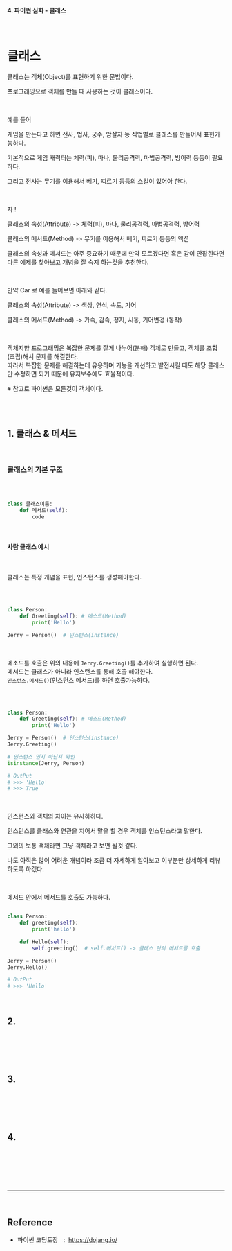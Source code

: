 <br>

#### 4. 파이썬 심화 - 클래스

<br>

# 클래스

클래스는 객체(Object)를 표현하기 위한 문법이다.<br>
     
프로그래밍으로 객체를 만들 때 사용하는 것이 클래스이다. 

<br>


예를 들어<br>

게임을 만든다고 하면 전사, 법사, 궁수, 암살자 등 직업별로 클래스를 만들어서 표현가능하다.

기본적으로 게임 캐릭터는 체력(피), 마나, 물리공격력, 마법공격력, 방어력 등등이 필요하다.<br>

그리고 전사는 무기를 이용해서 베기, 찌르기 등등의 스킬이 있어야 한다. 

<br>

자 ! <br>

클래스의 속성(Attribute) -> 체력(피), 마나, 물리공격력, 마법공격력, 방어력 <br>

클래스의 메서드(Method)  -> 무기를 이용해서 베기, 찌르기 등등의 액션 <br>

클래스의 속성과 메서드는 아주 중요하기 때문에 만약 모르겠다면 혹은 감이 안잡힌다면 다른 예제를 찾아보고 개념을 잘 숙지 하는것을 추천한다. 

<br>

만약 Car 로 예를 들어보면 아래와 같다.

클래스의 속성(Attribute)   -> 색상, 연식, 속도, 기어 <br>

클래스의 메서드(Method)  -> 가속, 감속, 정지, 시동, 기어변경 (동작)<br>



<br>

객체지향 프로그래밍은 복잡한 문제를 잘게 나누어(분해) 객체로 만들고, 객체를 조합(조립)해서 문제를 해결한다. <br>
따라서 복잡한 문제를 해결하는데 유용하며 기능을 개선하고 발전시킬 때도 해당 클래스만 수정하면 되기 때문에 유지보수에도 효율적이다. <br>


※ 참고로 파이썬은 모든것이 객체이다.

<br>
<br>

## 1.  클래스 & 메서드

<br>

### 클래스의 기본 구조 

<br>

```py

class 클래스이름:
    def 메서드(self):
        code

```

<br>

#### 사람 클래스 예시 

<br>

클래스는 특정 개념을 표현, 인스턴스를 생성해야한다. 

<br>

```py

class Person:
    def Greeting(self): # 메소드(Method)
        print('Hello')

Jerry = Person()  # 인스턴스(instance)

```
<br>

메소드를 호출은 위의 내용에 `Jerry.Greeting()`를 추가하여 실행하면 된다.  <br>
메서드는 클래스가 아니라 인스턴스를 통해 호출 해야한다. <br>
`인스턴스.메서드()`(인스턴스 메서드)를 하면 호출가능하다.  <br>

<br>

```py

class Person:
    def Greeting(self): # 메소드(Method)
        print('Hello')

Jerry = Person()  # 인스턴스(instance)
Jerry.Greeting()

# 인스턴스 인지 아닌지 확인 
isinstance(Jerry, Person)

# OutPut
# >>> 'Hello'
# >>> True

```

<br>

인스턴스와 객체의 차이는 유사하하다.

인스턴스를 클래스와 연관을 지어서 말을 할 경우 객체를 인스턴스라고 말한다. <br>

그외의 보통 객체라면 그냥 객체라고 보면 될것 같다. 

나도 아직은 많이 어려운 개념이라 조금 더 자세하게 알아보고 이부분만 상세하게 리뷰 하도록 하겠다.  <br>

<br>

메서드 안에서 메서드를 호출도 가능하다.<br>



```py

class Person:
    def greeting(self):
        print('hello')

    def Hello(self):
        self.greeting()  # self.메서드() -> 클래스 안의 메서드를 호출 

Jerry = Person()  
Jerry.Hello()

# OutPut
# >>> 'Hello'

```

<br>






## 2.

<br>


```py

```

<br>



## 3.

<br>

```py

```

<br>



## 4.

<br>

```py

```

<br>



<br>

---

<br>

## Reference <br>

- 파이썬 코딩도장 &nbsp; : &nbsp;<https://dojang.io/> <br>

